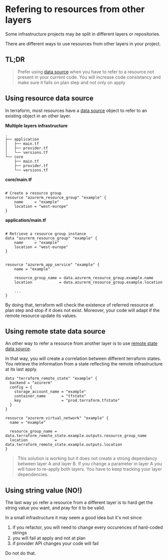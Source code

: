 # Refering to resources from other layers

Some infrastructure projects may be split in different layers or repositories.

There are different ways to use resources from other layers in your project.

## TL;DR

> Prefer using [data source](https://www.terraform.io/language/data-sources) when you have to refer to a resource not present in your current code.
> You will increase code consistancy and make sure it fails on plan step and not only on apply


## Using resource data source

In terraform, most resources have a [data source](https://www.terraform.io/language/data-sources) object to refer to an existing object in an other layer. 

**Multiple layers infrastructure**
```bash=
.
├── application
│   ├── main.tf
│   ├── provider.tf
│   └── versions.tf
└── core
    ├── main.tf
    ├── provider.tf
    └── versions.tf
```

**core/main.tf**
```hcl=

# Create a resource group
resource "azurerm_resource_group" "example" {
    name     = "example"
    location = "west-europe"
}
```

**application/main.tf**
```hcl=

# Retrieve a resource group instance 
data "azurerm_resource_group" "example" {
    name     = "example"
    location = "west-europe"
}


resource "azurerm_app_service" "example" {
    name = "example"
    
    resource_group_name = data.azurerm_resource_group.example.name
    location            = data.azurerm_resource_group.example.location

    ...
}
```

By doing that, terraform will check the existence of referred resource at plan step and stop if it does not exist.
Moreover, your code will adapt if the remote resource update its values.

## Using remote state data source

An other way to refer a resource from another layer is to use [remote state data source](https://www.terraform.io/language/state/remote-state-data).

In that way, you will create a correlation between different terraform states. You retrieve the information from a state reflecting the remote infrastructure at its last apply. 

```hcl=
data "terraform_remote_state" "example" {
  backend = "azurerm"
  config = {
    storage_account_name = "example"
    container_name       = "tfstate"
    key                  = "prod.terraform.tfstate"
  }
}

resource "azurerm_virtual_network" "example" {
  name = "example"

  resource_group_name = data.terraform_remote_state.example.outputs.resource_group_name
  location            = data.terraform_remote_state.example.outputs.location
}
```

> This solution is working but it does not create a strong dependancy between layer A and layer B. If you change a parameter in layer A you will have to re-apply both layers. You have to keep tracking your layer dependencies. 

## Using string value (NO!)

The last way yo refer a resource from a different layer is to hard get the string value you want, and pray for it to be valid.

In a small infrastructure it may seem a good idea but it's not since:
1. if you refactor, you will need to change every occurences of hard-coded strings
2. you will fail at apply and not at plan
3. if provider API changes your code will fail

Do not do that.